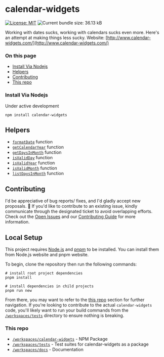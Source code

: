 # calendar-widgets

[![License: MIT](https://img.shields.io/badge/License-MIT-yellow.svg)](https://opensource.org/licenses/MIT)
![Current bundle size: 36.13 kB](https://img.shields.io/badge/Bundle_Size-36.13_kB-green.svg)

Working with dates sucks, working with calendars sucks even more. Here's an attempt at making things less sucky. Website: [http://www.calendar-widgets.com/](http://www.calendar-widgets.com/)

### On this page

- [Install Via Nodejs](#install-via-nodejs)
- [Helpers](#helpers)
- [Contributing](#contributing)
- [This repo](#this-repo)

### Install Via Nodejs

Under active development

```shell
npm install calendar-widgets
```

## Helpers

- [`formatDate`](https://calendar-widgets.com/helpers/formatDate) function
- [`getCalendarYear`](https://calendar-widgets.com/helpers/getCalendarYear) function
- [`getDaysInMonth`](https://calendar-widgets.com/helpers/getDaysInMonth) function
- [`isValidDay`](https://calendar-widgets.com/helpers/isValidDay) function
- [`isValidYear`](https://calendar-widgets.com/helpers/isValidYear) function
- [`isValidMonth`](https://calendar-widgets.com/helpers/isValidMonth) function
- [`listDaysInMonth`](https://calendar-widgets.com/helpers/listDaysInMonth) function

## Contributing

I'd be appreciative of bug reports/ fixes, and I'd gladly accept new proposals. 🙂 If you'd like to contribute to an existing issue, kindly communicate through the designated ticket to avoid overlapping efforts. Check out the [Open Issues](https://github.com/9mbs/calendar/issues?q=is%3Aissue+is%3Aopen) and our [Contributing Guide](./CONTRIBUTING.md) for more information.

## Local Setup 
This project requires [Node.js](https://nodejs.org/en) and [pnpm](https://pnpm.io/) to be installed. You can install them from Node.js website and pnpm website.

To begin, clone the repository then run the following commands:

```shell
# install root project dependencies
pnpm install 

# install dependencies in child projects
pnpm run new
```

From there, you may want to refer to the [this repo](#this-repo) section for further navigation. If you're looking to contribute to the actual `calendar-widgets` code, you'll likely want to run your build commands from the [`/workspaces/tests`](./workspaces/tests/README.md) directory to ensure nothing is breaking. 

### This repo

- [`/workspaces/calendar-widgets`](./workspaces/calendar-widgets/README.md) - NPM Package
- [`/workspaces/tests`](./workspaces/tests/README.md) - Test suites for calendar-widgets as a package
- [`/workspaces/docs`](./workspaces/docs/README.md) - Documentation
